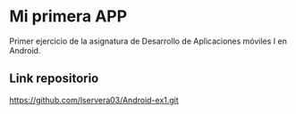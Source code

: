 # Mi primera APP 
Primer ejercicio de la asignatura de Desarrollo de Aplicaciones móviles I en Android.

## Link repositorio
https://github.com/lservera03/Android-ex1.git
